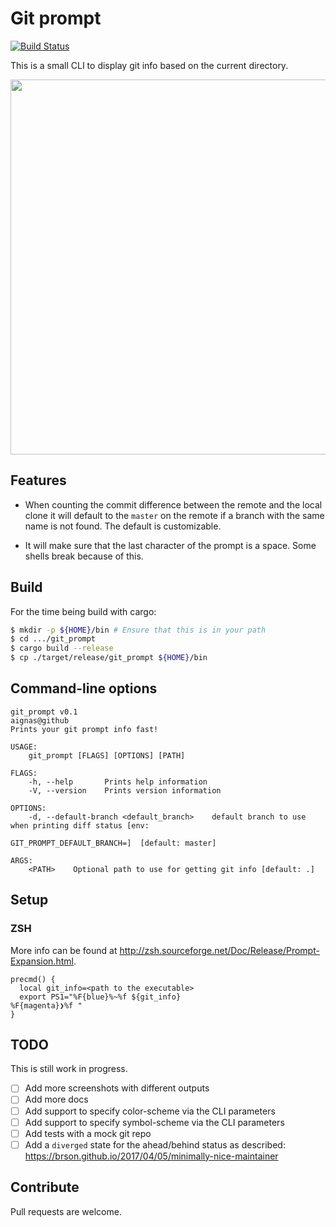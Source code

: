 # Git prompt

[![Build Status](https://travis-ci.org/aignas/git_prompt.svg?branch=master)](https://travis-ci.org/aignas/git_prompt)

This is a small CLI to display git info based on the current directory.

<a href="https://asciinema.org/a/RlvQkQ57HZ6Pcw7pNlvuLAfjd" target="_blank"><img src="https://asciinema.org/a/RlvQkQ57HZ6Pcw7pNlvuLAfjd.svg" width="600"/></a>


## Features

- When counting the commit difference between the remote and the local clone it
  will default to the `master` on the remote if a branch with the same name is
  not found.  The default is customizable.

- It will make sure that the last character of the prompt is a space.  Some
  shells break because of this.

## Build

For the time being build with cargo:

```sh
$ mkdir -p ${HOME}/bin # Ensure that this is in your path
$ cd .../git_prompt
$ cargo build --release
$ cp ./target/release/git_prompt ${HOME}/bin
```

## Command-line options

```
git_prompt v0.1
aignas@github
Prints your git prompt info fast!

USAGE:
    git_prompt [FLAGS] [OPTIONS] [PATH]

FLAGS:
    -h, --help       Prints help information
    -V, --version    Prints version information

OPTIONS:
    -d, --default-branch <default_branch>    default branch to use when printing diff status [env:
                                             GIT_PROMPT_DEFAULT_BRANCH=]  [default: master]

ARGS:
    <PATH>    Optional path to use for getting git info [default: .]
```

## Setup

### ZSH

More info can be found at <http://zsh.sourceforge.net/Doc/Release/Prompt-Expansion.html>.

```
precmd() {
  local git_info=<path to the executable>
  export PS1="%F{blue}%~%f ${git_info}
%F{magenta}❯%f "
}
```

## TODO

This is still work in progress.

- [ ] Add more screenshots with different outputs
- [ ] Add more docs
- [ ] Add support to specify color-scheme via the CLI parameters
- [ ] Add support to specify symbol-scheme via the CLI parameters
- [ ] Add tests with a mock git repo
- [ ] Add a `diverged` state for the ahead/behind status as described:
     <https://brson.github.io/2017/04/05/minimally-nice-maintainer>

## Contribute

Pull requests are welcome.
